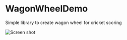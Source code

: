 # WagonWheelDemo
 
Simple library to create wagon wheel for cricket scoring

![Screen shot](https://user-images.githubusercontent.com/53568008/70379876-7e971800-1954-11ea-9dfd-01989149f147.png)
